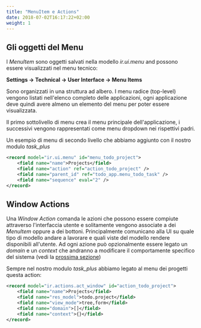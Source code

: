```yaml
---
title: "MenuItem e Actions"
date: 2018-07-02T16:17:22+02:00
weight: 1
---
```


## Gli oggetti del Menu

I _MenuItem_ sono oggetti salvati nella modello _ir.ui.menu_ and possono essere visualizzati nel menu tecnico:

**Settings -> Technical -> User Interface -> Menu Items**

Sono organizzati in una struttura ad albero. I menu radice (top-level) vengono listati nell'elenco completo delle applicazioni, ogni applicazione deve quindi avere almeno un elemento del menu per poter essere visualizzata.

Il primo sottolivello di menu crea il menu principale dell'applicazione, i successivi vengono rappresentati come menu dropdown nei rispettivi padri.

Un esempio di menu di secondo livello che abbiamo aggiunto con il nostro modulo _task\_plus_

```xml
<record model="ir.ui.menu" id="menu_todo_project">
    <field name="name">Projects</field>
    <field name="action" ref="action_todo_project" />
    <field name="parent_id" ref="todo_app.menu_todo_task" />
    <field name="sequence" eval="2" />
</record>
```

## Window Actions

Una _Window Action_ comanda le azioni che possono essere compiute attraverso l'interfaccia utente e solitamente vengono associate a dei _MenuItem_ oppure a dei bottoni. Principalmente comunicano alla UI su quale tipo di modello andare a lavorare e quali viste del modello rendere disponibili all'utente. Ad ogni azione può opzionalmente essere legato un _domain_ e un _context_ che andranno a modificare il comportamente specifico del sistema (vedi la [prossima sezione](/odoo.workshop/views/context_domain/))

Sempre nel nostro modulo _task\_plus_ abbiamo legato al menu dei progetti questa action:

```xml
<record model="ir.actions.act_window" id="action_todo_project">
    <field name="name">Projects</field>
    <field name="res_model">todo.project</field>
    <field name="view_mode">tree,form</field>
    <field name="domain">[]</field>
    <field name="context">{}</field>
</record>
```